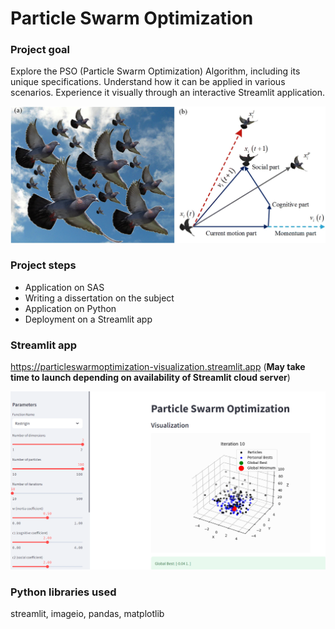 # Particle Swarm Optimization

### Project goal
Explore the PSO (Particle Swarm Optimization) Algorithm, including its unique specifications. Understand how it can be applied in various scenarios. Experience it visually through an interactive Streamlit application.

<p align="center">
<img src="Images/pso_image.jpg" alt="dendrogram" width="650"/>
</p>

### Project steps
- Application on SAS
- Writing a dissertation on the subject
- Application on Python
- Deployment on a Streamlit app

### Streamlit app
https://particleswarmoptimization-visualization.streamlit.app (__May take time to launch depending on availability of Streamlit cloud server__)
<p align="center">
<img src="Images/streamlit_app_image.png" alt="streamlit_app_image" width="700"/>
</p>

### Python libraries used
streamlit, imageio, pandas, matplotlib
